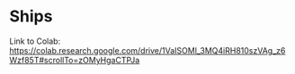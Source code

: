 # Ships
Link to Colab: https://colab.research.google.com/drive/1VaISOMl_3MQ4iRH810szVAg_z6Wzf85T#scrollTo=zOMyHgaCTPJa
